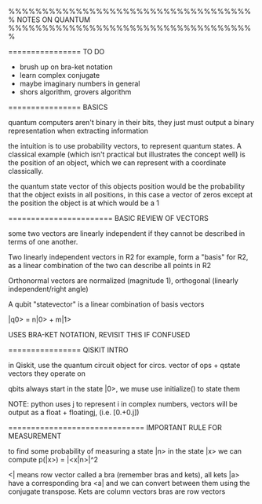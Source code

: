 %%%%%%%%%%%%%%%%%%%%%%%%%%%%%%%%%%%%%
NOTES ON QUANTUM
%%%%%%%%%%%%%%%%%%%%%%%%%%%%%%%%%%%%%


================
TO DO

- brush up on bra-ket notation
- learn complex conjugate
- maybe imaginary numbers in general
- shors algorithm, grovers algorithm

================
BASICS

quantum computers aren't binary in their bits, they just must output a binary representation when extracting information

the intuition is to use probability vectors, to represent quantum states. A classical example (which isn't practical but illustrates the concept well) is the position of an object, which we can represent with a coordinate classically.

the quantum state vector of this objects position would be the probability that the object exists in all positions, in this case a vector of zeros except at the position the object is at which would be a 1

=======================
BASIC REVIEW OF VECTORS

some two vectors are linearly independent if they cannot be described in terms of one another. 

Two linearly independent vectors in R2 for example, form a "basis" for R2, as a linear combination of the two can describe all points in R2

Orthonormal vectors are normalized (magnitude 1), orthogonal (linearly independent/right angle)

A qubit "statevector" is a linear combination of basis vectors

|q0> = n|0> + m|1>

USES BRA-KET NOTATION, REVISIT THIS IF CONFUSED

================
QISKIT INTRO

in Qiskit, use the quantum circuit object for circs. vector of ops + qstate vectors they operate on

qbits always start in the state |0>, we muse use initialize() to state them

NOTE: python uses j to represent i in complex numbers, vectors will be output as a float + floatingj, (i.e. [0.+0.j])

==============================
IMPORTANT RULE FOR MEASUREMENT

to find some probability of measuring a state |n> in the state |x> we can compute p(|x>) = |<x|n>|^2

<| means row vector called a bra (remember bras and kets), all kets |a> have a corresponding bra <a| and we can convert between them using the conjugate transpose. Kets are column vectors bras are row vectors


